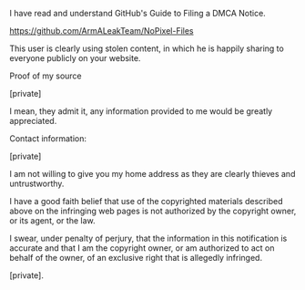 I have read and understand GitHub's Guide to Filing a DMCA Notice.  

https://github.com/ArmALeakTeam/NoPixel-Files  

This user is clearly using stolen content, in which he is happily sharing to everyone publicly on your website.  

Proof of my source  

[private]  

I mean, they admit it, any information provided to me would be greatly appreciated.  

Contact information:  

[private]  

I am not willing to give you my home address as they are clearly thieves and untrustworthy.  

I have a good faith belief that use of the copyrighted materials described above on the infringing web pages is not authorized by the copyright owner, or its agent, or the law.  

I swear, under penalty of perjury, that the information in this notification is accurate and that I am the copyright owner, or am authorized to act on behalf of the owner, of an exclusive right that is allegedly infringed.  

[private].
